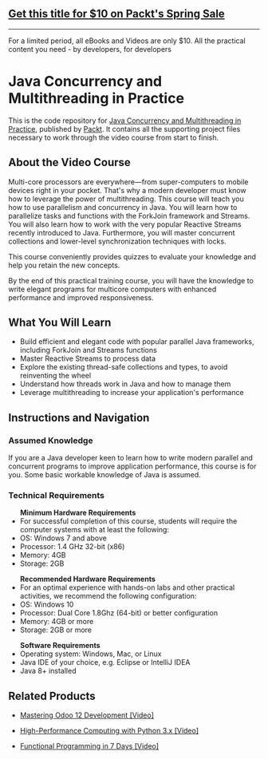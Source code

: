 ## [Get this title for $10 on Packt's Spring Sale](https://www.packt.com/V12393?utm_source=github&utm_medium=packt-github-repo&utm_campaign=spring_10_dollar_2022)
-----
For a limited period, all eBooks and Videos are only $10. All the practical content you need \- by developers, for developers

# Java Concurrency and Multithreading in Practice
This is the code repository for [Java Concurrency and Multithreading in Practice]( https://www.packtpub.com/application-development/java-concurrency-and-multithreading-practice-video), published by [Packt](https://www.packtpub.com/?utm_source=github). It contains all the supporting project files necessary to work through the video course from start to finish.
## About the Video Course
Multi-core processors are everywhere—from super-computers to mobile devices right in your pocket. That's why a modern developer must know how to leverage the power of multithreading.
This course will teach you how to use parallelism and concurrency in Java. You will learn how to parallelize tasks and functions with the ForkJoin framework and Streams. You will also learn how to work with the very popular Reactive Streams recently introduced to Java. Furthermore, you will master concurrent collections and lower-level synchronization techniques with locks. 

This course conveniently provides quizzes to evaluate your knowledge and help you retain the new concepts. 

By the end of this practical training course, you will have the knowledge to write elegant programs for multicore computers with enhanced performance and improved responsiveness.

<H2>What You Will Learn</H2>
<DIV class=book-info-will-learn-text>
<UL>
<LI> Build efficient and elegant code with popular parallel Java frameworks, including ForkJoin and Streams <SPAN style="BACKGROUND-COLOR: transparent"> functions</SPAN> 
<LI> Master Reactive Streams to process data
<LI> Explore the existing thread-safe collections and types, to avoid reinventing the wheel 
<LI> Understand how threads work in Java and how to manage them
<LI> Leverage multithreading to increase your application's performance </LI></UL></DIV>

## Instructions and Navigation
### Assumed Knowledge
If you are a Java developer keen to learn how to write modern parallel and concurrent programs to improve application performance, this course is for you. Some basic workable knowledge of Java is assumed.
### Technical Requirements
<UL>
<B> Minimum Hardware Requirements </B>
<LI> For successful completion of this course, students will require the computer systems with at least the following:
<LI> OS: Windows 7 and above
<LI> Processor: 1.4 GHz 32-bit (x86)
<LI> Memory: 4GB
               <LI> Storage: 2GB </LI></UL>

<UL>
<B> Recommended Hardware Requirements </B>
<LI> For an optimal experience with hands-on labs and other practical activities, we recommend the following configuration:
<LI> OS: Windows 10
<LI> Processor: Dual Core 1.8Ghz (64-bit) or better configuration
<LI> Memory: 4GB or more
<LI> Storage: 2GB or more </LI></UL>

<UL>
<B> Software Requirements </B>
<LI> Operating system: Windows, Mac, or Linux
<LI> Java IDE of your choice, e.g. Eclipse or IntelliJ IDEA
<LI> Java 8+ installed </LI> </UL>



## Related Products
* [Mastering Odoo 12 Development [Video]](https://www.packtpub.com/business/mastering-odoo-12-development-video?utm_source=github&utm_medium=repository&utm_campaign=9781789139280)

* [High-Performance Computing with Python 3.x [Video]](https://www.packtpub.com/application-development/high-performance-computing-python-3x-video?utm_source=github&utm_medium=repository&utm_campaign=9781789956252)

* [Functional Programming in 7 Days [Video]](https://www.packtpub.com/application-development/functional-programming-7-days-video?utm_source=github&utm_medium=repository&utm_campaign=9781788990295)

